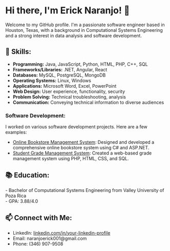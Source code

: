 <h1>Hi there, I'm Erick Naranjo! 👋</h1>
<p>Welcome to my GitHub profile. I'm a passionate software engineer based in Houston, Texas, with a background in Computational Systems Engineering and a strong interest in data analysis and software development.</p>

<h2>🚀 Skills:</h2>
<ul>
  <li><b>Programming:</b> Java, JavaScript, Python, HTML, PHP, C++, SQL</li>
  <li><b>Frameworks/Libraries:</b> .NET, Angular, React</li>
  <li><b>Databases:</b> MySQL, PostgreSQL, MongoDB</li>
  <li><b>Operating Systems:</b> Linux, Windows</li>
  <li><b>Applications:</b> Microsoft Word, Excel, PowerPoint</li>
  <li><b>Web Design:</b> User experience, functionality, security</li>
  <li><b>Problem Solving:</b> Technical troubleshooting, analysis</li>
  <li><b>Communication:</b> Conveying technical information to diverse audiences</li>
</ul>

<h3>Software Development:</h3>
<p>I worked on various software development projects. Here are a few examples:</p>
<ul>
  <li><a href="https://github.com/your-github-username/Online-Bookstore-Management">Online Bookstore Management System</a>: Designed and developed a comprehensive online bookstore system using C# and ASP.NET.</li>
  <li><a href="https://github.com/your-github-username/Student-Grade-Management">Student Grade Management System</a>: Created a web-based grade management system using PHP, HTML, CSS, and SQL.</li>
</ul>

<h2>📚 Education:</h2>
<p>
  - Bachelor of Computational Systems Engineering from Valley University of Poza Rica<br>
  - GPA: 3.88/4.0
</p>

<h2>📫 Connect with Me:</h2>
<ul>
  <li>LinkedIn: <a href="www.linkedin.com/in/ericknaranjo">linkedin.com/in/your-linkedin-profile</a></li>
  <li>Email: naranjoerick001@gmail.com</li>
  <li>Phone: (346) 907-9508</li>
</ul>


